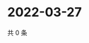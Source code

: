 # 2022-03-27

共 0 条

<!-- BEGIN WEIBO -->
<!-- 最后更新时间 Sun Mar 27 2022 01:12:09 GMT+0800 (China Standard Time) -->

<!-- END WEIBO -->
